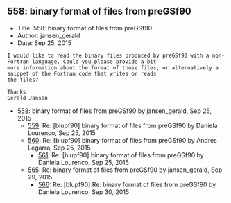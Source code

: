 ## 558: binary format of files from preGSf90

- Title: 558: binary format of files from preGSf90
- Author: jansen_gerald
- Date: Sep 25, 2015

```
I would like to read the binary files produced by preGSf90 with a non-Fortran language. Could you please provide a bit
more information about the format of those files, or alternatively a snippet of the Fortran code that writes or reads
the files? 

Thanks
Gerald Jansen
```

- [558](0558.md): binary format of files from preGSf90 by jansen_gerald, Sep 25, 2015
    - [559](0559.md): Re: [blupf90] binary format of files from preGSf90 by Daniela Lourenco, Sep 25, 2015
    - [560](0560.md): Re: [blupf90] binary format of files from preGSf90 by Andres Legarra, Sep 25, 2015
        - [561](0561.md): Re: [blupf90] binary format of files from preGSf90 by Daniela Lourenco, Sep 25, 2015
    - [565](0565.md): Re: binary format of files from preGSf90 by jansen_gerald, Sep 29, 2015
        - [566](0566.md): Re: [blupf90] Re: binary format of files from preGSf90 by Daniela Lourenco, Sep 30, 2015
